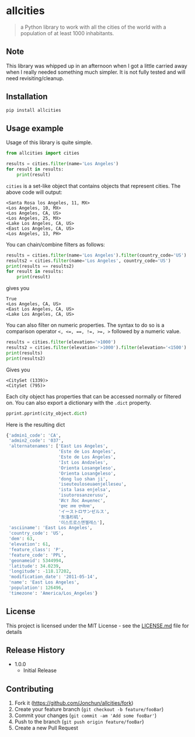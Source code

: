 # allcities
> a Python library to work with all the cities of the world with a population of at least 1000 inhabitants.

## Note
This library was whipped up in an afternoon when I got a little carried away when I really needed something much simpler. It is not fully tested and will need revisiting/cleanup.

## Installation
```sh
pip install allcities
```

## Usage example
Usage of this library is quite simple.
```python
from allcities import cities

results = cities.filter(name='Los Angeles')
for result in results:
    print(result)
```
`cities` is a set-like object that contains objects that represent cities. The above code will output:
```
<Santa Rosa los Angeles, 11, MX>
<Los Angeles, 10, MX>
<Los Angeles, CA, US>
<Los Angeles, 25, MX>
<Lake Los Angeles, CA, US>
<East Los Angeles, CA, US>
<Los Angeles, 13, PH>
```
You can chain/combine filters as follows:
```python
results = cities.filter(name='Los Angeles').filter(country_code='US')
results2 = cities.filter(name='Los Angeles', country_code='US')
print(results == results2)
for result in results:
    print(result)
```
gives you
```
True
<Los Angeles, CA, US>
<East Los Angeles, CA, US>
<Lake Los Angeles, CA, US>
```

You can also filter on numeric properties. The syntax to do so is a comparison operator `<, <=, ==, !=, >=, >` followed by a numeric value.
```python
results = cities.filter(elevation='>1000')
results2 = cities.filter(elevation='>1000').filter(elevation='<1500')
print(results)
print(results2)
```
Gives you
```
<CitySet (1339)>
<CitySet (795)>
```
Each city object has properties that can be accessed normally or filtered on. You can also export a dictionary with the `.dict` property.
```python
pprint.pprint(city_object.dict)
```
Here is the resulting dict
```python
{'admin1_code': 'CA',
 'admin2_code': '037',
 'alternatenames': ['East Los Angeles',
                    'Este de Los Angeles',
                    'Este de Los Ángeles',
                    'Ist Los Andzeles',
                    'Orienta Losangeleso',
                    'Orienta Losanĝeleso',
                    'dong luo shan ji',
                    'iseuteuloseuaenjelleseu',
                    'ista lasa enjelsa',
                    'isutorosanzerusu',
                    'Ист Лос Анџелес',
                    'इस्ट लस एन्जेल्स',
                    'イーストロサンゼルス',
                    '东洛杉矶',
                    '이스트로스앤젤레스'],
 'asciiname': 'East Los Angeles',
 'country_code': 'US',
 'dem': 63,
 'elevation': 61,
 'feature_class': 'P',
 'feature_code': 'PPL',
 'geonameid': 5344994,
 'latitude': 34.0239,
 'longitude': -118.17202,
 'modification_date': '2011-05-14',
 'name': 'East Los Angeles',
 'population': 126496,
 'timezone': 'America/Los_Angeles'}
 ```

## License
This project is licensed under the MIT License - see the [LICENSE.md](LICENSE.md) file for details

## Release History
* 1.0.0
    * Initial Release

## Contributing
1. Fork it (<https://github.com/Jonchun/allcities/fork>)
2. Create your feature branch (`git checkout -b feature/fooBar`)
3. Commit your changes (`git commit -am 'Add some fooBar'`)
4. Push to the branch (`git push origin feature/fooBar`)
5. Create a new Pull Request
